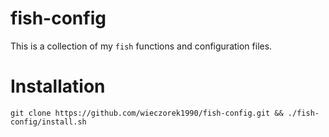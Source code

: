 fish-config
===========

This is a collection of my `fish` functions and configuration files.

# Installation

```
git clone https://github.com/wieczorek1990/fish-config.git && ./fish-config/install.sh
```

